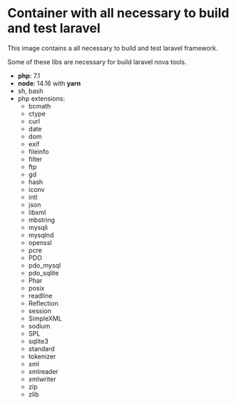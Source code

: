 # Container with all necessary to build and test laravel

This image contains a all necessary to build and test laravel framework.

Some of these libs are necessary for build laravel nova tools.

- **php**: 7.1
- **node**: 14.16 with **yarn**
- sh, bash
- php extensions:
  - bcmath
  - ctype
  - curl
  - date
  - dom
  - exif
  - fileinfo
  - filter
  - ftp
  - gd
  - hash
  - iconv
  - intl
  - json
  - libxml
  - mbstring
  - mysqli
  - mysqlnd
  - openssl
  - pcre
  - PDO
  - pdo_mysql
  - pdo_sqlite
  - Phar
  - posix
  - readline
  - Reflection
  - session
  - SimpleXML
  - sodium
  - SPL
  - sqlite3
  - standard
  - tokenizer
  - xml
  - xmlreader
  - xmlwriter
  - zip
  - zlib
